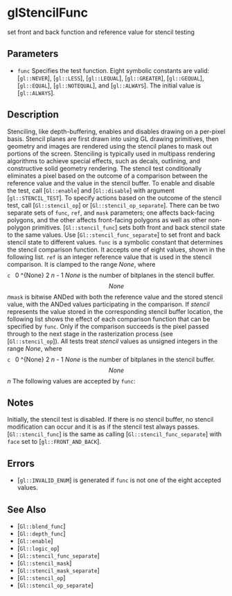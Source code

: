 # glStencilFunc
set front and back function and reference value for stencil testing

## Parameters
- `func`
  Specifies the test function. Eight symbolic constants are valid:
  [`gl::NEVER`], [`gl::LESS`], [`gl::LEQUAL`], [`gl::GREATER`],
  [`gl::GEQUAL`], [`gl::EQUAL`], [`gl::NOTEQUAL`], and [`gl::ALWAYS`].
  The initial value is [`gl::ALWAYS`].

## Description
Stenciling, like depth-buffering, enables and disables drawing on a
  per-pixel basis. Stencil planes are first drawn into using GL drawing
  primitives, then geometry and images are rendered using the stencil
  planes to mask out portions of the screen. Stenciling is typically
  used in multipass rendering algorithms to achieve special effects,
  such as decals, outlining, and constructive solid geometry rendering.
The stencil test conditionally eliminates a pixel based on the outcome
  of a comparison between the reference value and the value in the
  stencil buffer. To enable and disable the test, call [`Gl::enable`]
  and [`Gl::disable`] with argument [`gl::STENCIL_TEST`]. To specify
  actions based on the outcome of the stencil test, call
  [`Gl::stencil_op`] or [`Gl::stencil_op_separate`].
There can be two separate sets of `func`, `ref`, and `mask`
  parameters; one affects back-facing polygons, and the other affects
  front-facing polygons as well as other non-polygon primitives.
  [`Gl::stencil_func`] sets both front and back stencil state to the
  same values. Use [`Gl::stencil_func_separate`] to set front and back
  stencil state to different values.
`func` is a symbolic constant that determines the stencil comparison
  function. It accepts one of eight values, shown in the following list.
  `ref` is an integer reference value that is used in the stencil
  comparison. It is clamped to the range $None$, where $$ $$ ```c ``` 0
  ^{None} 2 *n* *-* 1 $None$ is the number of bitplanes in the stencil
  buffer. $$ None $$ *n*`mask` is bitwise ANDed with both the reference
  value and the stored stencil value, with the ANDed values
  participating in the comparison.
If *stencil* represents the value stored in the corresponding stencil
  buffer location, the following list shows the effect of each
  comparison function that can be specified by `func`. Only if the
  comparison succeeds is the pixel passed through to the next stage in
  the rasterization process (see [`Gl::stencil_op`]). All tests treat
  *stencil* values as unsigned integers in the range $None$, where $$ $$
  ```c ``` 0 ^{None} 2 *n* *-* 1 $None$ is the number of bitplanes in
  the stencil buffer. $$ None $$ *n*
The following values are accepted by `func`:

## Notes
Initially, the stencil test is disabled. If there is no stencil
  buffer, no stencil modification can occur and it is as if the stencil
  test always passes.
[`Gl::stencil_func`] is the same as calling
  [`Gl::stencil_func_separate`] with `face` set to
  [`gl::FRONT_AND_BACK`].

## Errors
- [`gl::INVALID_ENUM`] is generated if `func` is not one of the eight
  accepted values.

## See Also
- [`Gl::blend_func`]
- [`Gl::depth_func`]
- [`Gl::enable`]
- [`Gl::logic_op`]
- [`Gl::stencil_func_separate`]
- [`Gl::stencil_mask`]
- [`Gl::stencil_mask_separate`]
- [`Gl::stencil_op`]
- [`Gl::stencil_op_separate`]
